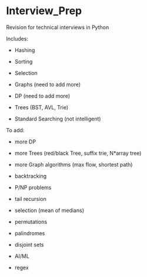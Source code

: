 # Interview_Prep

Revision for technical interviews in Python 

Includes:

- Hashing

- Sorting

- Selection 

- Graphs (need to add more)

- DP (need to add more)

- Trees (BST, AVL, Trie)

- Standard Searching (not intelligent)


To add:

- more DP

- more Trees (red/black Tree, suffix trie, N*array tree)

- more Graph algorithms (max flow, shortest path)

- backtracking

- P/NP problems

- tail recursion

- selection (mean of medians)

- permutations

- palindromes

- disjoint sets

- AI/ML

- regex

